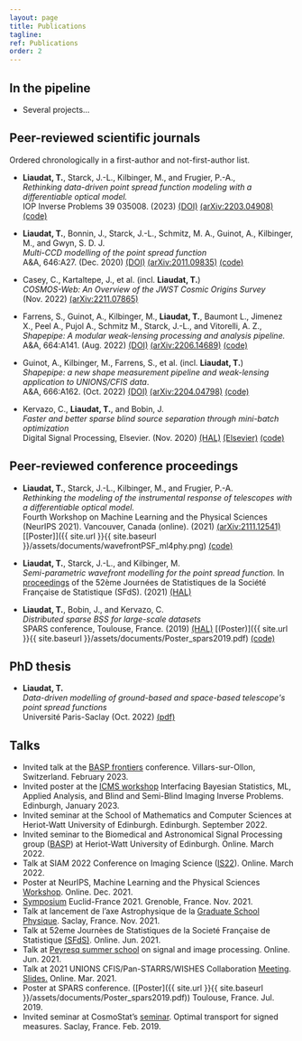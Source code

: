 ```yaml
---
layout: page
title: Publications
tagline:
ref: Publications
order: 2
---
```


## In the pipeline

<!-- * *Deep Plug & Plays optical prior for ground-based telescope PSF models...* (First author, journal article) -->
* Several projects...

## Peer-reviewed scientific journals

Ordered chronologically in a first-author and not-first-author list.

* **Liaudat, T.**, Starck, J.-L., Kilbinger, M., and Frugier, P.-A.,  
    *Rethinking data-driven point spread function modeling with a differentiable optical model.*  
    IOP Inverse Problems 39 035008. (2023) [(DOI)](https://doi.org/10.1088/1361-6420/acb664) [(arXiv:2203.04908)](https://arxiv.org/abs/2203.04908) [(code)](https://github.com/tobias-liaudat/wf-psf)

* **Liaudat, T.**, Bonnin, J., Starck, J.-L., Schmitz, M. A., Guinot, A., Kilbinger, M., and Gwyn, S. D. J.  
    *Multi-CCD modelling of the point spread function*    
    A&A, 646:A27. (Dec. 2020) [(DOI)](https://doi.org/10.1051/0004-6361/202039584) [(arXiv:2011.09835)](https://arxiv.org/abs/2011.09835) [(code)](https://github.com/CosmoStat/mccd)

* Casey, C., Kartaltepe, J., et al. (incl. **Liaudat, T.**)  
    *COSMOS-Web: An Overview of the JWST Cosmic Origins Survey*  
    (Nov. 2022) [(arXiv:2211.07865)](https://arxiv.org/abs/2211.07865)

* Farrens, S., Guinot, A., Kilbinger, M., **Liaudat, T.**, Baumont L., Jimenez X., Peel A., Pujol A., Schmitz M., Starck, J.-L., and Vitorelli, A. Z.,  
    *Shapepipe: A modular weak-lensing processing and analysis pipeline.*  
    A&A, 664:A141. (Aug. 2022) [(DOI)](https://doi.org/10.1051/0004-6361/202243970) [(arXiv:2206.14689)](https://arxiv.org/abs/2206.14689) [(code)](https://github.com/CosmoStat/shapepipe)

* Guinot, A., Kilbinger, M., Farrens, S., et al. (incl. **Liaudat, T.**)    
    *Shapepipe: a new shape measurement pipeline and weak-lensing application to UNIONS/CFIS data*.  
    A&A, 666:A162. (Oct. 2022) [(DOI)](https://doi.org/10.1051/0004-6361/202141847) [(arXiv:2204.04798)](https://arxiv.org/abs/2204.04798) [(code)](https://github.com/CosmoStat/shapepipe)

* Kervazo, C., **Liaudat, T.**, and Bobin, J.   
    *Faster and better sparse blind source separation through mini-batch optimization*    
    Digital Signal Processing, Elsevier. (Nov. 2020) [(HAL)](https://hal.archives-ouvertes.fr/hal-02426991/) [(Elsevier)](https://doi.org/10.1016/j.dsp.2020.102827) [(code)](https://github.com/jbobin/dGMCA)

## Peer-reviewed conference proceedings

* **Liaudat, T.**, Starck, J.-L., Kilbinger, M., and Frugier, P.-A.  
    *Rethinking the modeling of the instrumental response of telescopes with a differentiable optical model.*  
    Fourth Workshop on Machine Learning and the Physical Sciences (NeurIPS 2021). Vancouver, Canada (online). (2021) [(arXiv:2111.12541)](https://arxiv.org/abs/2111.12541) [[Poster]]({{ site.url }}{{ site.baseurl }}/assets/documents/wavefrontPSF_ml4phy.png) [(code)](https://github.com/tobias-liaudat/wf-psf)

* **Liaudat, T.**, Starck, J.-L., and Kilbinger, M.  
    *Semi-parametric wavefront modelling for the point spread function.*
    In [proceedings](https://jds2021.sciencesconf.org/) of the 52ème Journées de Statistiques de la Société Française de Statistique (SFdS). (2021) [(HAL)](https://hal.archives-ouvertes.fr/hal-03444576)

* **Liaudat, T.**, Bobin, J., and Kervazo, C.  
    *Distributed sparse BSS for large-scale datasets*    
    SPARS conference, Toulouse, France. (2019) [(HAL)](https://hal.archives-ouvertes.fr/hal-02088466/) [(Poster)]({{ site.url }}{{ site.baseurl }}/assets/documents/Poster_spars2019.pdf) [(code)](https://github.com/tobias-liaudat/DGMCA)

## PhD thesis

* **Liaudat, T.**  
    *Data-driven modelling of ground-based and space-based telescope's point spread functions*  
    Université Paris-Saclay (Oct. 2022) [(pdf)](https://theses.hal.science/tel-03944690)

## Talks

* Invited talk at the [BASP frontiers](https://baspfrontiers.org) conference. Villars-sur-Ollon, Switzerland. February 2023.
* Invited poster at the [ICMS workshop](https://www.icms.org.uk/workshops/2023/interfacing-bayesian-statistics-machine-learning-applied-analysis-and-blind-and-semi) Interfacing Bayesian Statistics, ML, Applied Analysis, and Blind and Semi-Blind Imaging Inverse Problems. Edinburgh, January 2023.
* Invited seminar at the School of Mathematics and Computer Sciences at Heriot-Watt University of Edinburgh. Edinburgh. September 2022.
* Invited seminar to the Biomedical and Astronomical Signal Processing group ([BASP](https://www.hw.ac.uk/uk/schools/engineering-physical-sciences/institutes/sensors-signals-systems/basp.htm)) at Heriot-Watt University of Edinburgh. Online. March 2022.
* Talk at SIAM 2022 Conference on Imaging Science ([IS22](https://www.siam.org/conferences/cm/conference/is22)). Online. March 2022.
* Poster at NeurIPS, Machine Learning and the Physical Sciences [Workshop](https://ml4physicalsciences.github.io/2021/). Online. Dec. 2021.
* [Symposium](https://indico.in2p3.fr/event/24640/) Euclid-France 2021. Grenoble, France. Nov. 2021.
* Talk at lancement de l’axe Astrophysique de la [Graduate School Physique](https://openagenda.com/universite-paris-saclay/events/astrophysiquepartis-saclay). Saclay, France. Nov. 2021.
* Talk at 52eme Journèes de Statistiques de la Societé Française de Statistique [(SFdS)](https://jds2021.sciencesconf.org/). Online. Jun. 2021.
* Talk at [Peyresq summer school](http://gretsi.fr/peyresq21/index.php) on signal and image processing. Online. Jun. 2021.
* Talk at 2021 UNIONS CFIS/Pan-STARRS/WISHES Collaboration [Meeting](https://indico.in2p3.fr/event/23099/overview). [Slides.](https://github.com/tobias-liaudat/slides/tree/master/slides/2021-03-UNIONS_consortium_meeting)  Online. Mar. 2021.
* Poster at SPARS conference. ([Poster]({{ site.url }}{{ site.baseurl }}/assets/documents/Poster_spars2019.pdf)) Toulouse, France. Jul. 2019.
* Invited seminar at CosmoStat’s [seminar](https://www.cosmostat.org/events/cosmosclub/cosmosclub-toby). Optimal transport for signed measures. Saclay, France. Feb. 2019.


